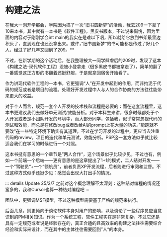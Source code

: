 # **构建之法**

在我大一刚开学那会，学院因为搞了一次“旧书圆新梦”的活动，我去209一下拿了10来本书。其中就有一本书是《软件工程》，黑皮书版本，不过说来惭愧，因为里面的内容对于刚刚学会int main的我实在是难以下咽，所以就给它放到书架最里边积灰了，直到现在也还没拿出来。或许，”旧书圆新梦“的书可能都是传过了好几个人，经过了好几年又回到了209。**

不过，在新学期的这个活动后，在我整理被大一同学肆虐后的209时，发现了这本《构建之法-现代软件工程》没被小登拿走（很多黑皮书都被拿走了），简单的翻了一番感觉这正方形的书翻着还挺舒服，于是就拿回宿舍开始看了。

作为讲现代软件工程的一本书，它更强调“人”在开发中起到的作用，而非拘泥于代码的规范或者是项目的流程。处理好开发过程中人与人的合作协商的方法往往能带来更大的收益。

对于个人而言，规范一套个人开发的技术栈和流程是必要的：而在这套流程里，这本书更建议我们去做好单元测试/效能分析。对于本科生来讲，很多时候都处于个人开发或者是小团队开发的环境中，而大部分同学，包括我，似乎常常忽视代码的测试和效能，而总是在修改bug或者改给AI的prompt上花大量的功夫。”能跑就不要改“在一些特定环境下确实有其道理，不过在学习开发的过程中，更应当去注重代码的review，项目的迭代和单元测试，效能分析。PSP这一套方法似乎就比较适合我们在学习的时候进行一个对照。

这本书挺有意思的一个章节是”两人合作“，这个场景似乎比较少见，不过也有，例如一个前端一个后端——更有意思的是这章提出了1+1的模式，二人结对开发——一个”驾驶员“+一个”领航员“，前者负责XP开发流程，后者则进行审阅和监督。不过这种方式似乎还挺少见：感觉会出现大打出手的情况。

::: details Update 25/2/7
之前对这个概念理解不太深刻：这种结对编程的情况还蛮多的，我和Cursor也算一种结对编程吧
:::

团队中，更强调MSF模型，不过这种模型需要基于严格的规范来执行。

后面几章，则更倾向于谈论软件本身对用户的影响，以及谈论了一些程序员应当意识到的PM相关知识。作为一个系统工程，软件工程实在是非常复杂，不过它还是具有一定规范或者说是经验存在的，真正合适的且高效率的构建之法往往需要结合经验和实际来设计，而在其中的主体往往需要回到”人“的本身。